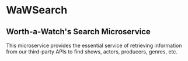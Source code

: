 # WaWSearch

## Worth-a-Watch's Search Microservice

This microservice provides the essential service of retrieving information from our third-party APIs to find shows, actors, producers, genres, etc. 
